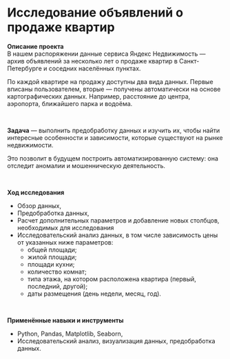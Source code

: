 # Исследование объявлений о продаже квартир

**Описание проекта**<br>
В нашем распоряжении данные сервиса Яндекс Недвижимость — архив объявлений за несколько лет о продаже квартир в Санкт-Петербурге и соседних населённых пунктах.<br>

По каждой квартире на продажу доступны два вида данных. Первые вписаны пользователем, вторые — получены автоматически на основе картографических данных. Например, расстояние до центра, аэропорта, ближайшего парка и водоёма. 

<br>

**Задача** — выполнить предобработку данных и изучить их, чтобы найти интересные особенности и зависимости, которые существуют на рынке недвижимости.
<br>

Это позволит в будущем построить автоматизированную систему: она отследит аномалии и мошенническую деятельность.

<br>

**Ход исследования**<br>

 - Обзор данных,
 - Предобработка данных,
 - Расчет дополнительных параметров и добавление новых столбцов, необходимых для исследования
 - Исследовательский анализ данных, в том числе зависимость цены от указанных ниже параметров:
   - общей площади;
   - жилой площади;
   - площади кухни;
   - количество комнат;
   - типа этажа, на котором расположена квартира (первый, последний, другой);
   - даты размещения (день недели, месяц, год).

<br>

**Применённые навыки и инструменты**
 - Python, Pandas, Matplotlib, Seaborn,
 - Исследовательский анализ, визуализация данных, предобработка данных.
